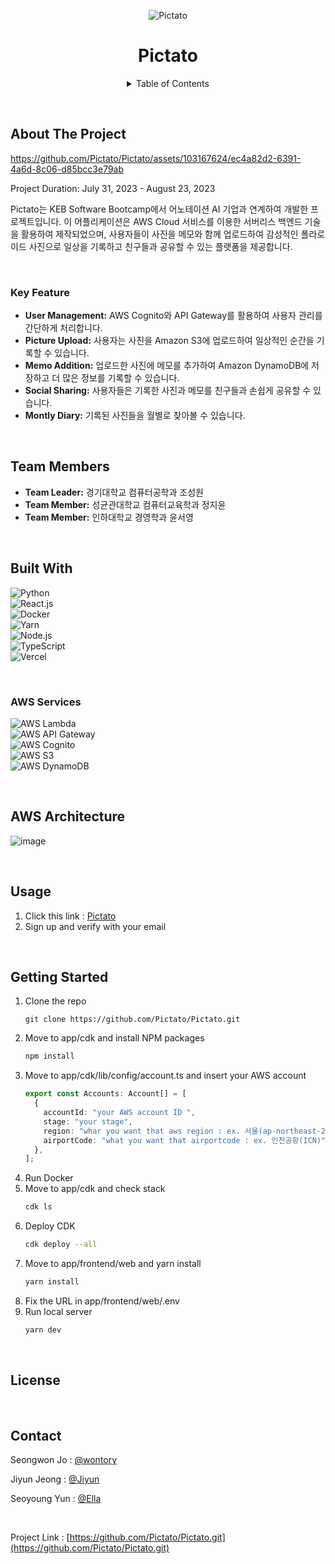 <div align="center">
  
![Pictato](https://avatars.githubusercontent.com/u/140679134?s=400)

# Pictato

<details>
  <summary>Table of Contents</summary>
  
1. [About The Project](#about-the-project)<br/>
2. [Team Members](#team-members)<br/>
3. [Built With](#built-with)<br/>
4. [AWS Architecture](#aws-architecture)<br/>
5. [Usage](#usage)<br/>
6. [Getting Started](#getting-started)<br/>
7. [License](#license)<br/>
8. [Contact](#contact)<br/>
</details>

</div>

&nbsp;

<!-- ABOUT THE PROJECT -->
## About The Project
https://github.com/Pictato/Pictato/assets/103167624/ec4a82d2-6391-4a6d-8c06-d85bcc3e79ab

Project Duration: July 31, 2023 - August 23, 2023

Pictato는 KEB Software Bootcamp에서 어노테이션 AI 기업과 연계하여 개발한 프로젝트입니다. 이 어플리케이션은 AWS Cloud 서비스를 이용한 서버리스 백엔드 기술을 활용하여 제작되었으며, 사용자들이 사진을 메모와 함께 업로드하여 감성적인 폴라로이드 사진으로 일상을 기록하고 친구들과 공유할 수 있는 플랫폼을 제공합니다.

&nbsp;

### Key Feature
- **User Management:** AWS Cognito와 API Gateway를 활용하여 사용자 관리를 간단하게 처리합니다.
- **Picture Upload:** 사용자는 사진을 Amazon S3에 업로드하여 일상적인 순간을 기록할 수 있습니다.
- **Memo Addition:** 업로드한 사진에 메모를 추가하여 Amazon DynamoDB에 저장하고 더 많은 정보를 기록할 수 있습니다.
- **Social Sharing:** 사용자들은 기록한 사진과 메모를 친구들과 손쉽게 공유할 수 있습니다.
- **Montly Diary:** 기록된 사진들을 월별로 찾아볼 수 있습니다. 

&nbsp;

<!-- Team -->
## Team Members
* **Team Leader:** 경기대학교 컴퓨터공학과 조성원
* **Team Member:** 성균관대학교 컴퓨터교육학과 정지윤
* **Team Member:** 인하대학교 경영학과 윤서영

&nbsp;

<!-- Built with -->
## Built With
![Python](https://img.shields.io/badge/Python-3.11.4-3776AB?style=for-the-badge&logo=python&logoColor=yellow)  
![React.js](https://img.shields.io/badge/React-18.2.0-20232A?style=for-the-badge&logo=react&logoColor=61DAFB)  
![Docker](https://img.shields.io/badge/Docker-24.0.2-2496ED?style=for-the-badge&logo=docker&logoColor=white)  
![Yarn](https://img.shields.io/badge/Yarn-3.6.1-2C8EBB?style=for-the-badge&logo=yarn&logoColor=white)  
![Node.js](https://img.shields.io/badge/NodeJS-18.17.0-339933?style=for-the-badge&logo=nodedotjs&logoColor=yellow)  
![TypeScript](https://img.shields.io/badge/TypeScript-CDK-3178C6?style=for-the-badge&logo=typescript&logoColor=white)  
![Vercel](https://img.shields.io/badge/vercel-deploy-000000?style=for-the-badge&logo=vercel&logoColor=white)  

&nbsp;

### AWS Services
![AWS Lambda](https://img.shields.io/badge/AWS%20Lambda-FF9900?style=for-the-badge&logo=awslambda&logoColor=white)  
![AWS API Gateway](https://img.shields.io/badge/AWS%20ApiGateWay-FF4F8B?style=for-the-badge&logo=amazonapigateway&logoColor=white)  
![AWS Cognito](https://img.shields.io/badge/AWS%20Cognito-DD344C?style=for-the-badge&logo=amazoniam&logoColor=white)  
![AWS S3](https://img.shields.io/badge/AWS%20S3-569A31?style=for-the-badge&logo=amazons3&logoColor=white)  
![AWS DynamoDB](https://img.shields.io/badge/AWS%20DynamoDB-4053D6?style=for-the-badge&logo=amazondynamodb&logoColor=white)  

&nbsp;

## AWS Architecture
![image](https://github.com/Pictato/Pictato/assets/103167624/87d71242-dca1-453e-bcb1-7284f5abd2f6)

&nbsp;

<!-- USAGE -->
## Usage
1. Click this link : [Pictato](https://pictato.vercel.app/)
2. Sign up and verify with your email

&nbsp;

<!-- GETTING STARTED -->
## Getting Started
1. Clone the repo
   ```
   git clone https://github.com/Pictato/Pictato.git
   ```
2. Move to app/cdk and install NPM packages 
   ```sh
   npm install
   ```
3. Move to app/cdk/lib/config/account.ts and insert your AWS account
   ```ts
   export const Accounts: Account[] = [
     {
       accountId: "your AWS account ID ",
       stage: "your stage",
       region: "whar you want that aws region : ex. 서울(ap-northeast-2)",
       airportCode: "what you want that airportcode : ex. 인천공항(ICN)",
     },
   ];
   ```
4. Run Docker
5. Move to app/cdk and check stack
   ```sh
   cdk ls
   ```
6. Deploy CDK 
   ```sh
   cdk deploy --all
   ```
7. Move to app/frontend/web and yarn install
   ```sh
   yarn install
   ```
8. Fix the URL in app/frontend/web/.env
9. Run local server
   ```sh
   yarn dev
   ```

&nbsp;

<!-- LICENSE -->
## License

&nbsp;

<!-- CONTACT -->
## Contact
Seongwon Jo : [@wontory](https://github.com/wontory)

Jiyun Jeong : [@Jiyun](https://github.com/j2yun)

Seoyoung Yun : [@Ella](https://github.com/ella00100)

&nbsp;  

Project Link : [https://github.com/Pictato/Pictato.git](https://github.com/Pictato/Pictato.git)
